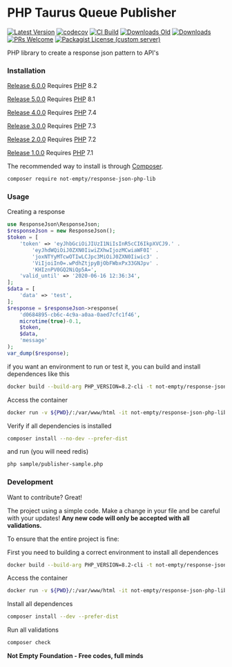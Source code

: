 # PHP Taurus Queue Publisher

[![Latest Version](https://img.shields.io/github/v/release/not-empty/response-json-php-lib.svg?style=flat-square)](https://github.com/not-empty/response-json-php-lib/releases)
[![codecov](https://codecov.io/gh/not-empty/response-json-php-lib/graph/badge.svg?token=AEMV163UW6)](https://codecov.io/gh/not-empty/response-json-php-lib)
[![CI Build](https://img.shields.io/github/actions/workflow/status/not-empty/response-json-php-lib/php.yml)](https://github.com/not-empty/response-json-php-lib/actions/workflows/php.yml)
[![Downloads Old](https://img.shields.io/packagist/dt/kiwfy/response-json-php?logo=old&label=downloads%20legacy)](https://packagist.org/packages/kiwfy/response-json-php)
[![Downloads](https://img.shields.io/packagist/dt/not-empty/response-json-php-lib?logo=old&label=downloads)](https://packagist.org/packages/not-empty/response-json-php-lib)
[![PRs Welcome](https://img.shields.io/badge/PRs-welcome-brightgreen.svg?style=flat-square)](http://makeapullrequest.com)
[![Packagist License (custom server)](https://img.shields.io/packagist/l/not-empty/response-json-php-lib)](https://github.com/not-empty/response-json-php-lib/blob/master/LICENSE)

PHP library to create a response json pattern to API's

### Installation

[Release 6.0.0](https://github.com/not-empty/response-json-php-lib/releases/tag/6.0.0) Requires [PHP](https://php.net) 8.2

[Release 5.0.0](https://github.com/not-empty/response-json-php-lib/releases/tag/5.0.0) Requires [PHP](https://php.net) 8.1

[Release 4.0.0](https://github.com/not-empty/response-json-php-lib/releases/tag/4.0.0) Requires [PHP](https://php.net) 7.4

[Release 3.0.0](https://github.com/not-empty/response-json-php-lib/releases/tag/3.0.0) Requires [PHP](https://php.net) 7.3

[Release 2.0.0](https://github.com/not-empty/response-json-php-lib/releases/tag/2.0.0) Requires [PHP](https://php.net) 7.2

[Release 1.0.0](https://github.com/not-empty/response-json-php-lib/releases/tag/1.0.0) Requires [PHP](https://php.net) 7.1

The recommended way to install is through [Composer](https://getcomposer.org/).

```sh
composer require not-empty/response-json-php-lib
```

### Usage

Creating a response

```php
use ResponseJson\ResponseJson;
$responseJson = new ResponseJson();
$token = [
    'token' => 'eyJhbGciOiJIUzI1NiIsInR5cCI6IkpXVCJ9.' .
        'eyJhdWQiOiJ0ZXN0IiwiZXhwIjozMCwiaWF0I' .
        'joxNTYyMTcwOTIwLCJpc3MiOiJ0ZXN0Iiwic3' .
        'ViIjoiIn0=.wPdhZtjpyBjObFWbxPx33GNJpv' .
        'KHIznPV0GQ2NiQp5A=',
    'valid_until' => '2020-06-16 12:36:34',
];
$data = [
    'data' => 'test',
];
$response = $responseJson->response(
    'd0684895-cb6c-4c9a-a0aa-0aed7cfc1f46',
    microtime(true)-0.1,
    $token,
    $data,
    'message'
);
var_dump($response);
```

if you want an environment to run or test it, you can build and install dependences like this

```sh
docker build --build-arg PHP_VERSION=8.2-cli -t not-empty/response-json-php-lib:php82 -f contrib/Dockerfile .
```

Access the container
```sh
docker run -v ${PWD}/:/var/www/html -it not-empty/response-json-php-lib:php82 bash
```

Verify if all dependencies is installed
```sh
composer install --no-dev --prefer-dist
```

and run (you will need redis)
```sh
php sample/publisher-sample.php
```

### Development

Want to contribute? Great!

The project using a simple code.
Make a change in your file and be careful with your updates!
**Any new code will only be accepted with all validations.**

To ensure that the entire project is fine:

First you need to building a correct environment to install all dependences

```sh
docker build --build-arg PHP_VERSION=8.2-cli -t not-empty/response-json-php-lib:php82 -f contrib/Dockerfile .
```

Access the container
```sh
docker run -v ${PWD}/:/var/www/html -it not-empty/response-json-php-lib:php82 bash
```

Install all dependences
```sh
composer install --dev --prefer-dist
```

Run all validations
```sh
composer check
```

**Not Empty Foundation - Free codes, full minds**
